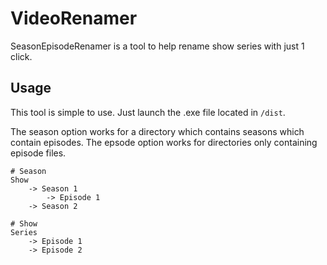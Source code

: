 # VideoRenamer

SeasonEpisodeRenamer is a tool to help rename show series with just 1 click.

## Usage

This tool is simple to use. Just launch the .exe file located in `/dist`.

The season option works for a directory which contains seasons which contain episodes. The epsode option works for directories only containing episode files. 

```
# Season
Show
    -> Season 1
        -> Episode 1
    -> Season 2
```


```
# Show
Series
    -> Episode 1
    -> Episode 2
```


